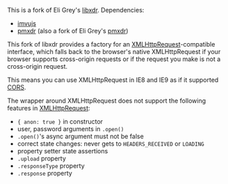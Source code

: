 This is a fork of Eli Grey's [libxdr][libxdr]. Dependencies:

* [imvujs][imvujs]
* [pmxdr][pmxdr] (also a fork of Eli Grey's [pmxdr][eli-pmxdr])

This fork of libxdr provides a factory for an
[XMLHttpRequest][xmlhttprequest]-compatible interface, which falls back to the
browser's native XMLHttpRequest if your browser supports cross-origin requests
or if the request you make is not a cross-origin request.

This means you can use XMLHttpRequest in IE8 and IE9 as if it supported [CORS][CORS].

The wrapper around XMLHttpRequest does not support the following features in [XMLHttpRequest][xmlhttprequest]:

* `{ anon: true }` in constructor
* user, password arguments in `.open()`
* `.open()`'s async argument must not be false
* correct state changes: never gets to `HEADERS_RECEIVED` or `LOADING`
* property setter state assertions
* `.upload` property
* `.responseType` property
* `.response` property


[imvujs]: http://github.com/imvu/imvujs
[libxdr]: http://github.com/eligrey/libxdr
[eli-pmxdr]: http://github.com/eligrey/pmxdr
[pmxdr]: http://github.com/imvu/pmxdr
[xmlhttprequest]: http://www.w3.org/TR/XMLHttpRequest/
[cors]: http://www.w3.org/TR/cors/
